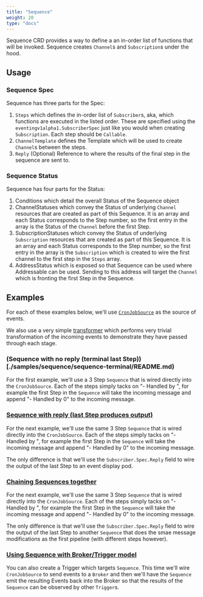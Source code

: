 ```yaml
---
title: "Sequence"
weight: 20
type: "docs"
---
```


Sequence CRD provides a way to define a an in-order list of functions that will
be invoked. Sequence creates `Channel`s and `Subscription`s under the hood.

## Usage

### Sequence Spec

Sequence has three parts for the Spec:

1. `Steps` which defines the in-order list of `Subscriber`s, aka, which functions
are executed in the listed order. These are specified using the
`eventingv1alpha1.SubscriberSpec` just like you would when creating `Subscription`.
Each step should be `Callable`.
1. `ChannelTemplate` defines the Template which will be used to create `Channel`s
between the steps. 
1. `Reply` (Optional) Reference to where the results of the final step in the 
sequence are sent to.

### Sequence Status

Sequence has four parts for the Status:

1. Conditions which detail the overall Status of the Sequence object
1. ChannelStatuses which convey the Status of underlying `Channel` resources that
are created as part of this Sequence. It is an array and each Status corresponds to the Step number,
so the first entry in the array is the Status of the `Channel` before the first Step.
1. SubscriptionStatuses which convey the Status of underlying `Subscription` resources that
are created as part of this Sequence. It is an array and each Status corresponds to the Step number, so
the first entry in the array is the `Subscription` which is created to wire the first channel to the
first step in the `Steps` array.
1. AddressStatus which is exposed so that Sequence can be used where Addressable can be used. Sending
to this address will target the `Channel` which is fronting the first Step in the Sequence.


## Examples

For each of these examples below, we'll use
[`CronJobSource`](https://knative.dev/v0.4-docs/reference/eventing/eventing-sources-api/#CronJobSource)
as the source of events.

We also use a very simple [transformer](https://github.com/vaikas-google/transformer) which
performs very trivial transformation of the incoming events to demonstrate they have passed
through each stage.

### (Sequence with no reply (terminal last Step))[./samples/sequence/sequence-terminal/README.md)

For the first example, we'll use a 3 Step `Sequence` that is wired directly into the `CronJobSource`.
Each of the steps simply tacks on "- Handled by <STEP NUMBER>", for example the first Step in the
`Sequence` will take the incoming message and append "- Handled by 0" to the incoming message.

### [Sequence with reply (last Step produces output)](./samples/sequence/sequence-reply-to-event-display/README.md)

For the next example, we'll use the same 3 Step `Sequence` that is wired directly into the `CronJobSource`.
Each of the steps simply tacks on "- Handled by <STEP NUMBER>", for example the first Step in the
`Sequence` will take the incoming message and append "- Handled by 0" to the incoming message.

The only difference is that we'll use the `Subscriber.Spec.Reply` field to wire the output of the
last Step to an event display pod.

### [Chaining Sequences together](./samples/sequence/sequence-reply-to-sequence/README.md)

For the next example, we'll use the same 3 Step `Sequence` that is wired directly into the `CronJobSource`.
Each of the steps simply tacks on "- Handled by <STEP NUMBER>", for example the first Step in the
`Sequence` will take the incoming message and append "- Handled by 0" to the incoming message.

The only difference is that we'll use the `Subscriber.Spec.Reply` field to wire the output of the
last Step to another `Sequence` that does the smae message modifications as the first pipeline (with
different steps however).

### [Using Sequence with Broker/Trigger model](./samples/sequence/sequence-with-broker-trigger/README.md)

You can also create a Trigger which targets `Sequence`. This time we'll wire `CronJobSource` to send
events to a `Broker` and then we'll have the `Sequence` emit the resulting Events back into the Broker
so that the results of the `Sequence` can be observed by other `Trigger`s.




